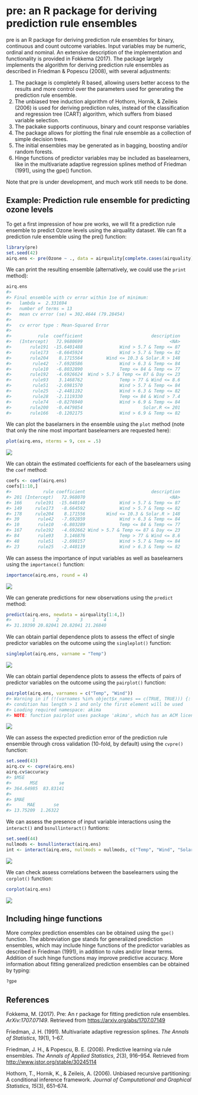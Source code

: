 pre: an R package for deriving prediction rule ensembles
========================================================

pre is an R package for deriving prediction rule ensembles for binary, continuous and count outcome variables. Input variables may be numeric, ordinal and nominal. An extensive description of the implementation and functionality is provided in Fokkema (2017). The package largely implements the algorithm for deriving prediction rule ensembles as described in Friedman & Popescu (2008), with several adjustments:

1.  The package is completely R based, allowing users better access to the results and more control over the parameters used for generating the prediction rule ensemble.
2.  The unbiased tree induction algorithm of Hothorn, Hornik, & Zeileis (2006) is used for deriving prediction rules, instead of the classification and regression tree (CART) algorithm, which suffers from biased variable selection.
3.  The packake supports continuous, binary and count response variables
4.  The package allows for plotting the final rule ensemble as a collection of simple decision trees.
5.  The initial ensembles may be generated as in bagging, boosting and/or random forests.
6.  Hinge functions of predictor variables may be included as baselearners, like in the multivariate adaptive regression splines method of Friedman (1991), using the gpe() function.

Note that pre is under development, and much work still needs to be done.

Example: Prediction rule ensemble for predicting ozone levels
-------------------------------------------------------------

To get a first impression of how pre works, we will fit a prediction rule ensemble to predict Ozone levels using the airquality dataset. We can fit a prediction rule ensemble using the pre() function:

``` r
library(pre)
set.seed(42)
airq.ens <- pre(Ozone ~ ., data = airquality[complete.cases(airquality), ])
```

We can print the resulting ensemble (alternatively, we could use the `print` method):

``` r
airq.ens
#> 
#> Final ensemble with cv error within 1se of minimum: 
#>   lambda =  2.331694
#>   number of terms = 13
#>   mean cv error (se) = 302.4644 (79.28454)
#> 
#>   cv error type : Mean-Squared Error
#> 
#>          rule  coefficient                          description
#>   (Intercept)   72.9680699                                 <NA>
#>       rule191  -15.6401488              Wind > 5.7 & Temp <= 87
#>       rule173   -8.6645924              Wind > 5.7 & Temp <= 82
#>       rule204    8.1715564         Wind <= 10.3 & Solar.R > 148
#>        rule42   -7.6928586              Wind > 6.3 & Temp <= 84
#>        rule10   -6.8032890              Temp <= 84 & Temp <= 77
#>       rule192   -4.6926624  Wind > 5.7 & Temp <= 87 & Day <= 23
#>        rule93    3.1468762              Temp > 77 & Wind <= 8.6
#>        rule51   -2.6981570              Wind > 5.7 & Temp <= 84
#>        rule25   -2.4481192              Wind > 6.3 & Temp <= 82
#>        rule28   -2.1119330              Temp <= 84 & Wind > 7.4
#>        rule74   -0.8276940              Wind > 6.9 & Temp <= 84
#>       rule200   -0.4479854                       Solar.R <= 201
#>       rule166   -0.1202175              Wind > 6.9 & Temp <= 82
```

We can plot the baselarners in the ensemble using the `plot` method (note that only the nine most important baselearners are requested here):

``` r
plot(airq.ens, nterms = 9, cex = .5)
```

![](inst/README-figures/README-unnamed-chunk-4-1.png)

We can obtain the estimated coefficients for each of the baselearners using the `coef` method:

``` r
coefs <- coef(airq.ens)
coefs[1:10,]
#>            rule coefficient                         description
#> 201 (Intercept)   72.968070                                <NA>
#> 166     rule191  -15.640149             Wind > 5.7 & Temp <= 87
#> 149     rule173   -8.664592             Wind > 5.7 & Temp <= 82
#> 178     rule204    8.171556        Wind <= 10.3 & Solar.R > 148
#> 39       rule42   -7.692859             Wind > 6.3 & Temp <= 84
#> 10       rule10   -6.803289             Temp <= 84 & Temp <= 77
#> 167     rule192   -4.692662 Wind > 5.7 & Temp <= 87 & Day <= 23
#> 84       rule93    3.146876             Temp > 77 & Wind <= 8.6
#> 48       rule51   -2.698157             Wind > 5.7 & Temp <= 84
#> 23       rule25   -2.448119             Wind > 6.3 & Temp <= 82
```

We can assess the importance of input variables as well as baselearners using the `importance()` function:

``` r
importance(airq.ens, round = 4)
```

![](inst/README-figures/README-unnamed-chunk-6-1.png)

We can generate predictions for new observations using the `predict` method:

``` r
predict(airq.ens, newdata = airquality[1:4,])
#>        1        2        3        4 
#> 31.10390 20.82041 20.82041 21.26840
```

We can obtain partial dependence plots to assess the effect of single predictor variables on the outcome using the `singleplot()` function:

``` r
singleplot(airq.ens, varname = "Temp")
```

![](inst/README-figures/README-unnamed-chunk-8-1.png)

We can obtain partial dependence plots to assess the effects of pairs of predictor variables on the outcome using the `pairplot()` function:

``` r
pairplot(airq.ens, varnames = c("Temp", "Wind"))
#> Warning in if (!(varnames %in% object$x_names == c(TRUE, TRUE))) {: the
#> condition has length > 1 and only the first element will be used
#> Loading required namespace: akima
#> NOTE: function pairplot uses package 'akima', which has an ACM license. See also https://www.acm.org/publications/policies/software-copyright-notice.
```

![](inst/README-figures/README-unnamed-chunk-9-1.png)

We can assess the expected prediction error of the prediction rule ensemble through cross validation (10-fold, by default) using the `cvpre()` function:

``` r
set.seed(43)
airq.cv <- cvpre(airq.ens)
airq.cv$accuracy
#> $MSE
#>       MSE        se 
#> 364.64985  83.83141 
#> 
#> $MAE
#>      MAE       se 
#> 13.75209  1.26322
```

We can assess the presence of input variable interactions using the `interact()` and `bsnullinteract()` funtions:

``` r
set.seed(44)
nullmods <- bsnullinteract(airq.ens)
int <- interact(airq.ens, nullmods = nullmods, c("Temp", "Wind", "Solar.R"))
```

![](inst/README-figures/README-unnamed-chunk-11-1.png)

We can check assess correlations between the baselearners using the `corplot()` function:

``` r
corplot(airq.ens)
```

![](inst/README-figures/README-unnamed-chunk-12-1.png)

Including hinge functions
-------------------------

More complex prediction ensembles can be obtained using the `gpe()` function. The abbreviation gpe stands for generalized prediction ensembles, which may include hinge functions of the predictor variables as described in Friedman (1991), in addition to rules and/or linear terms. Addition of such hinge functions may improve predictive accuracy. More information about fitting generalized prediction ensembles can be obtained by typing:

``` r
?gpe
```

References
----------

Fokkema, M. (2017). Pre: An r package for fitting prediction rule ensembles. *ArXiv:1707.07149*. Retrieved from <https://arxiv.org/abs/1707.07149>

Friedman, J. H. (1991). Multivariate adaptive regression splines. *The Annals of Statistics*, *19*(1), 1–67.

Friedman, J. H., & Popescu, B. E. (2008). Predictive learning via rule ensembles. *The Annals of Applied Statistics*, *2*(3), 916–954. Retrieved from <http://www.jstor.org/stable/30245114>

Hothorn, T., Hornik, K., & Zeileis, A. (2006). Unbiased recursive partitioning: A conditional inference framework. *Journal of Computational and Graphical Statistics*, *15*(3), 651–674.
